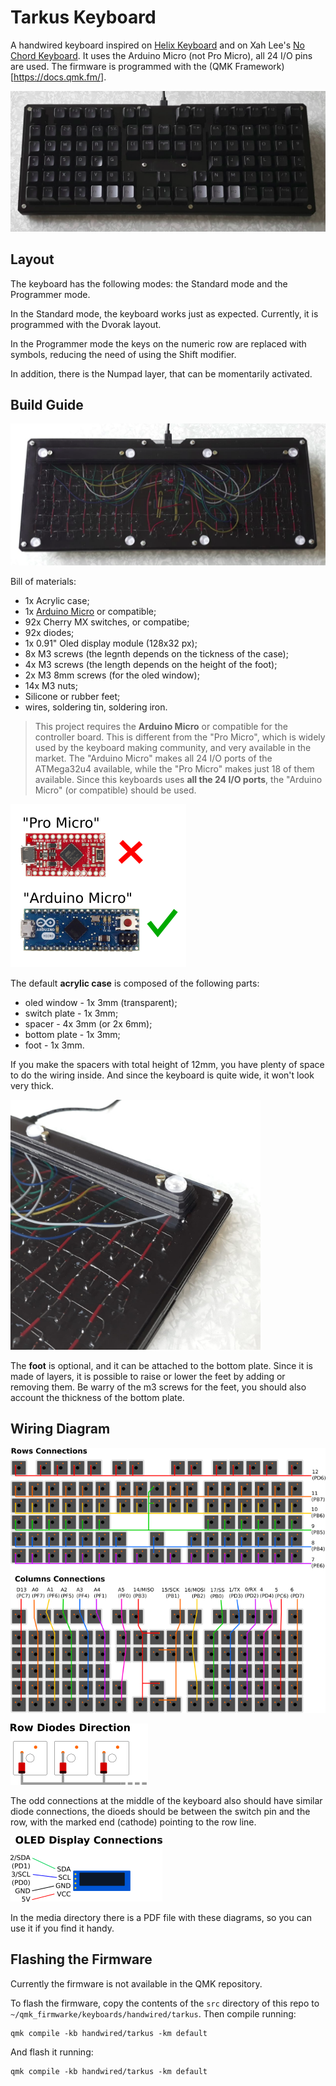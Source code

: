 # Tarkus Keyboard

A handwired keyboard inspired on [Helix Keyboard](https://github.com/MakotoKurauchi/helix)
and on Xah Lee's [No Chord Keyboard](http://xahlee.info/comp/ultimate_keyboard_layout.html).
It uses the Arduino Micro (not Pro Micro), all 24 I/O pins are used. The
firmware is programmed with the (QMK Framework)[https://docs.qmk.fm/].

![Photo](media/picture.png)

## Layout

The keyboard has the following modes: the Standard mode and the Programmer mode.

In the Standard mode, the keyboard works just as expected. Currently, it is
programmed with the Dvorak layout.

In the Programmer mode the keys on the numeric row are replaced with symbols,
reducing the need of using the Shift modifier.

In addition, there is the Numpad layer, that can be momentarily activated.

## Build Guide

![Photo](media/picture-bottom.png)

Bill of materials:

* 1x Acrylic case;
* 1x [Arduino Micro](https://store.arduino.cc/usa/arduino-micro) or compatible;
* 92x Cherry MX switches, or compatibe;
* 92x diodes;
* 1x 0.91" Oled display module (128x32 px);
* 8x M3 screws (the legnth depends on the tickness of the case);
* 4x M3 screws (the length depends on the height of the foot);
* 2x M3 8mm screws (for the oled window);
* 14x M3 nuts;
* Silicone or rubber feet;
* wires, soldering tin, soldering iron.

> This project requires the **Arduino Micro** or compatible for the
> controller board. This is different from the "Pro Micro", which is widely
> used by the keyboard making community, and very available in the market.
> The "Arduino Micro" makes all 24 I/O ports of the ATMega32u4 available,
> while the "Pro Micro" makes just 18 of them available. Since this keyboards
> uses **all the 24 I/O ports**, the "Arduino Micro" (or compatible) should
> be used.

![Photo](media/controller-board.png)

The default **acrylic case** is composed of the following parts:

* oled window - 1x 3mm (transparent);
* switch plate - 1x 3mm;
* spacer - 4x 3mm (or 2x 6mm);
* bottom plate - 1x 3mm;
* foot - 1x 3mm.

If you make the spacers with total height of 12mm, you have plenty of space to
do the wiring inside. And since the keyboard is quite wide, it won't look very
thick.

<img src="media/picture-foot.png" width="400" height="400">

The **foot** is optional, and it can be attached to the bottom plate. Since it is
made of layers, it is possible to raise or lower the feet by adding or removing
them. Be warry of the m3 screws for the feet, you should also account the
thickness of the bottom plate.

## Wiring Diagram

![Wiring Diagram](media/wires.png)

![Photo](media/diodes.png)

The odd connections at the middle of the keyboard also should have similar diode
connections, the dioeds should be between the switch pin and the row, with the
marked end (cathode) pointing to the row line.

![Oled](media/oled.png)

In the media directory there is a PDF file with these diagrams, so you can use
it if you find it handy.

## Flashing the Firmware

Currently the firmware is not available in the QMK repository.

To flash the firmware, copy the contents of the `src` directory of this repo
to `~/qmk_firmwarke/keyboards/handwired/tarkus`. Then compile running:

    qmk compile -kb handwired/tarkus -km default

And flash it running:

    qmk compile -kb handwired/tarkus -km default
